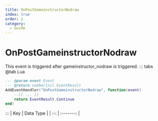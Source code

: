 ```yaml
---
title: OnPostGameinstructorNodraw
index: true
order: 2
category:
  - Guide
---
```


# OnPostGameinstructorNodraw
This event is triggered after gameinstructor_nodraw is triggered.
::: tabs
@tab Lua
```lua
--- @param event Event
--- @return number|nil EventResult
AddEventHandler("OnPostGameinstructorNodraw", function(event)
    --[[ ... ]]
    return EventResult.Continue
end)
```

:::
| Key | Data Type |
| :-: | :-------: |